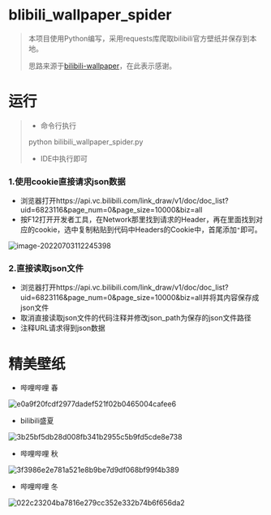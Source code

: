 # blibili_wallpaper_spider

> 本项目使用Python编写，采用requests库爬取bilibili官方壁纸并保存到本地。
>
> 思路来源于[bilibili-wallpaper](https://github.com/zhaoolee/bilibili-wallpaper)，在此表示感谢。

# 运行

>+ 命令行执行
>
>python bilibili_wallpaper_spider.py
>
>+ IDE中执行即可

### 1.使用cookie直接请求json数据

+ 浏览器打开https://api.vc.bilibili.com/link_draw/v1/doc/doc_list?uid=6823116&page_num=0&page_size=10000&biz=all
+ 按F12打开开发者工具，在Network那里找到请求的Header，再在里面找到对应的cookie，选中复制粘贴到代码中Headers的Cookie中，首尾添加`"`即可。

![image-20220703112245398](https://cdn.jsdelivr.net/gh/Thee24LYJ/Pic_Image/images/image-20220703112245398.png)

### 2.直接读取json文件

+ 浏览器打开https://api.vc.bilibili.com/link_draw/v1/doc/doc_list?uid=6823116&page_num=0&page_size=10000&biz=all并将其内容保存成json文件
+ 取消直接读取json文件的代码注释并修改json_path为保存的json文件路径
+ 注释URL请求得到json数据

# 精美壁纸
+ 哔哩哔哩 春

![e0a9f20fcdf2977dadef521f02b0465004cafee6](https://cdn.jsdelivr.net/gh/Thee24LYJ/Pic_Image/images/e0a9f20fcdf2977dadef521f02b0465004cafee6.jpg)

+ bilibili盛夏

![3b25bf5db28d008fb341b2955c5b9fd5cde8e738](https://cdn.jsdelivr.net/gh/Thee24LYJ/Pic_Image/images/3b25bf5db28d008fb341b2955c5b9fd5cde8e738.png)

+ 哔哩哔哩 秋

![3f3986e2e781a521e8b9be7d9df068bf99f4b389](https://cdn.jsdelivr.net/gh/Thee24LYJ/Pic_Image/images/3f3986e2e781a521e8b9be7d9df068bf99f4b389.jpg)

+ 哔哩哔哩 冬

![022c23204ba7816e279cc352e332b74b6f656da2](https://cdn.jsdelivr.net/gh/Thee24LYJ/Pic_Image/images/022c23204ba7816e279cc352e332b74b6f656da2.png)